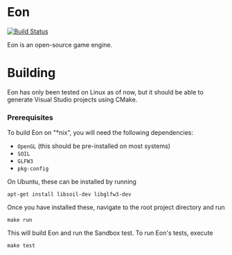 # Eon
[![Build Status](https://travis-ci.org/icebit/Eon.svg?branch=master)](https://travis-ci.org/icebit/Eon)

Eon is an open-source game engine.

# Building

Eon has only been tested on Linux as of now, but it should be able to generate Visual Studio projects using CMake.

### Prerequisites

To build Eon on "*nix", you will need the following dependencies:

* `OpenGL` (this should be pre-installed on most systems)
* `SOIL`
* `GLFW3`
* `pkg-config`

On Ubuntu, these can be installed by running

`apt-get install libsoil-dev libglfw3-dev`

Once you have installed these, navigate to the root project directory and run

`make run`

This will build Eon and run the Sandbox test. To run Eon's tests, execute

`make test`
